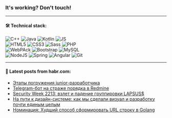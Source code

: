 ### It's working? Don't touch!

---

#### 🛠️ Technical stack:

![C++](https://img.shields.io/badge/C++-informational?logo=c%2B%2B&style=flat&logoColor=white&color=9C033A)
![Java](https://img.shields.io/badge/Java-informational?logo=java&style=flat&logoColor=white&color=007396)
![Kotlin](https://img.shields.io/badge/Kotlin-informational?logo=Kotlin&style=flat&logoColor=white&color=0095D5)
![JS](https://img.shields.io/badge/JS-informational?logo=javaScript&style=flat&logoColor=black&color=F7Df1E) <br>
![HTML5](https://img.shields.io/badge/HTML5-informational?logo=html5&style=flat&logoColor=white&color=E34F26)
![CSS3](https://img.shields.io/badge/CSS3-informational?logo=css3&style=flat&logoColor=white&color=157286)
![Sass](https://img.shields.io/badge/Saas-informational?logo=sass&style=flat&logoColor=white&color=hotpink)
![PHP](https://img.shields.io/badge/PHP-informational?logo=php&style=flat&logoColor=white&color=777BB4) <br>
![WebPAck](https://img.shields.io/badge/WebPack-informational?logo=webPack&style=flat&logoColor=white&color=FF6F00)
![Bootstrap](https://img.shields.io/badge/Bootstrap-informational?logo=Bootstrap&style=flat&logoColor=white&color=7952B3)
![MySQL](https://img.shields.io/badge/MySQL-informational?logo=MySQL&style=flat&logoColor=white&color=00f) <br>
![NodeJS](https://img.shields.io/badge/NodeJS-informational?logo=node.js&style=flat&logoColor=white&color=43853D)
![Spring](https://img.shields.io/badge/Spring-informational?logo=Spring&style=flat&logoColor=white&color=0A9EDC)
![Angular](https://img.shields.io/badge/Vue-informational?logo=vue.js&style=flat&logoColor=white&color=red)
![Git](https://img.shields.io/badge/Git-informational?logo=git&style=flat&logoColor=white&color=darkorange)

___

#### 💬 Latest posts from habr.com:

<!-- BLOG-POST-LIST:START -->
- [Этапы погружения junior-разработчика](https://habr.com/ru/post/657713/?utm_source=habrahabr&utm_medium=rss&utm_campaign=657713)
- [Telegram-бот на страже порядка в Redmine](https://habr.com/ru/post/657863/?utm_source=habrahabr&utm_medium=rss&utm_campaign=657863)
- [Security Week 2213: взлет и падение группировки LAPSUS$](https://habr.com/ru/post/657839/?utm_source=habrahabr&utm_medium=rss&utm_campaign=657839)
- [На пути к дизайн-системе: как мы сделали визуал и разработку почти единым целым](https://habr.com/ru/post/657767/?utm_source=habrahabr&utm_medium=rss&utm_campaign=657767)
- [Номинация: Худший способ сформировать URL строку в Golang](https://habr.com/ru/post/657277/?utm_source=habrahabr&utm_medium=rss&utm_campaign=657277)
<!-- BLOG-POST-LIST:END -->
